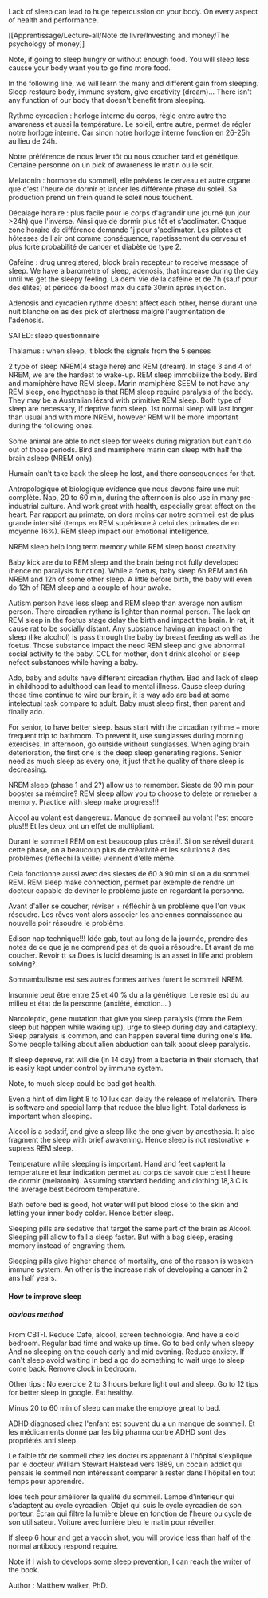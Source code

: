 
Lack of sleep can lead to huge repercussion on your body. On every aspect of health and performance. 

[[Apprentissage/Lecture-all/Note de livre/Investing and money/The psychology of money]]


Note, if going to sleep hungry or without enough food. You will sleep less causse your body want you to go find more food. 

In the following line, we will learn the many and different gain from sleeping. Sleep restaure body, immune system, give creativity (dream)... There isn't any function of our body that doesn't benefit from sleeping.

Rythme cyrcadien : horloge interne du corps, règle entre autre the awareness et aussi la température.
Le soleil, entre autre, permet de régler notre horloge interne. Car sinon notre horloge interne fonction en 26-25h au lieu de 24h.

Notre préférence de nous lever tôt ou nous coucher tard et génétique. Certaine personne on un pick of awareness le matin ou le soir.

Melatonin : hormone du sommeil, elle préviens le cerveau et autre organe que c'est l'heure de dormir et lancer les différente phase du soleil. Sa production prend un frein quand le soleil nous touchent.

Décalage horaire : plus facile pour le corps d'agrandir une journé (un jour >24h) que l'inverse.
Ainsi que de dormir plus tôt et s'acclimater.
Chaque zone horaire de différence demande 1j pour s'acclimater.
Les pilotes et hôtesses de l'air ont comme conséquence, rapetissement du cerveau et plus forte probabilité de cancer et diabète de type 2.

Caféine : drug unregistered, block brain recepteur to receive message of sleep. 
We have a baromètre of sleep, adenosis, that increase during the day until we get the sleepy feeling. 
La demi vie de la caféine et de 7h (sauf pour des élites) et période de boost max du café 30min après injection. 

Adenosis and cyrcadien rythme doesnt affect each other, hense durant une nuit blanche on as des pick of alertness malgré l'augmentation de l'adenosis.

SATED: sleep questionnaire


Thalamus : when sleep, it block the signals from the 5 senses 

2 type of sleep NREM(4 stage here) and REM (dream). 
In stage 3 and 4 of NREM, we are the hardest to wake-up. 
REM sleep immobilize the body. 
Bird and mamiphère have REM sleep. 
Marin mamiphère SEEM to not have any REM sleep, one hypothese is that REM sleep require paralysis of the body. 
They may be a Australian lézard with primitive REM sleep. 
Both type of sleep are necessary, if deprive from sleep. 1st normal sleep will last longer than usual and with more NREM, however REM will be more important during the following ones. 

Some animal are able to not sleep for weeks during migration but can't do out of those periods. 
Bird and mamiphere marin can sleep with half the brain asleep (NREM only). 


Humain can't take back the sleep he lost, and there consequences for that. 

Antropologique et biologique evidence que nous devons faire une nuit complète. 
Nap, 20 to 60 min, during the afternoon is also use in many pre-industrial culture. And work great with health, especially great effect on the heart. 
Par rapport au primate, on dors moins car notre sommeil est de plus grande intensité (temps en REM supérieure à celui des primates de en moyenne 16%).
REM sleep impact our emotional intelligence. 


NREM sleep help long term memory while REM sleep boost creativity

Baby kick are du to REM sleep and the brain being not fully developed (hence no paralysis function). While a foetus, baby sleep 6h REM and 6h NREM and 12h of some other sleep. 
A little before birth, the baby will even do 12h of REM sleep and a couple of hour awake.

Autism person have less sleep and REM sleep than average non autism person. There circadien rythme is lighter than normal person. 
The lack on REM sleep in the foetus stage delay the birth and impact the brain. 
In rat, it cause rat to be socially distant. 
Any substance having an impact on the sleep (like alcohol) is pass through the baby by breast feeding as well as the foetus.  Those substance impact the need REM sleep and give abnormal social activity to the baby. CCL for mother, don't drink alcohol or sleep nefect substances while having a baby. 

Ado, baby and adults have different circadian rhythm. 
Bad and lack of sleep in childhood to adulthood can lead to mental illness. Cause sleep during those time continue to wire our brain, it is way ado are bad at some intelectual task compare to adult.
Baby must sleep first, then parent and finally ado. 

For senior, to have better sleep. Issus start with the circadian rythme + more frequent trip to bathroom. 
To prevent it, use sunglasses during morning exercises. 
In afternoon, go outside without sunglasses. 
When aging brain deterioration, the first one is the deep sleep generating regions. 
Senior need as much sleep as every one, it just that he quality of there sleep is decreasing. 

NREM sleep (phase 1 and 2?) allow us to remember. 
Sieste de 90 min pour booster sa mémoire? 
REM sleep allow you to choose to delete or remeber a memory. 
Practice with sleep make progress!!! 

Alcool au volant est dangereux. Manque de sommeil au volant l'est encore plus!!! 
Et les deux ont un effet de multipliant. 

Durant le sommeil REM on est beaucoup plus créatif.
Si on se réveil durant cette phase, on a beaucoup plus de créativité et les solutions à des problèmes (réfléchi la veille) viennent d'elle même. 

Cela fonctionne aussi avec des siestes de 60 à 90 min si on a du sommeil REM. 
REM sleep make connection, permet par exemple de rendre un docteur capable de deviner le problème juste en regardant la personne. 

Avant d'aller se coucher, réviser + réfléchir à un problème que l'on veux résoudre. 
Les rêves vont alors associer les anciennes connaissance au nouvelle poir résoudre le problème. 

Edison nap technique!!! 
Idée gab, tout au long de la journée, prendre des notes de ce que je ne comprend pas et de quoi a résoudre. Et avant de me coucher. Revoir tt sa 
Does is lucid dreaming is an asset in life and problem solving?.

Somnambulisme est ses autres formes arrives furent le sommeil NREM. 

Insomnie peut être entre 25 et 40 % du a la génétique. Le reste est du au milieu et état de la personne (anxiété, émotion... )

Narcoleptic, gene mutation that give you sleep paralysis (from the Rem sleep but happen while waking up), urge to sleep during day and cataplexy. 
Sleep paralysis is common, and can happen several time during one's life. Some people talking about alien abduction can talk about sleep paralysis. 

If sleep depreve, rat will die (in 14 day) from a bacteria in their stomach, that is easily kept under control by immune system.

Note, to much sleep could be bad got health. 

Even a hint of dim light  8 to 10 lux can delay the release of melatonin. 
There is software and special lamp that reduce the blue light. 
Total darkness is important when sleeping. 

Alcool is a sedatif, and give a sleep like the one given by anesthesia. It also fragment the sleep with brief awakening. Hence sleep is not restorative + supress REM sleep. 

Temperature while sleeping is important. Hand and feet captent la temperature et leur indication permet au corps de savoir que c'est l'heure de dormir (melatonin). 
Assuming standard bedding and clothing 18,3 C is the average best bedroom temperature.

Bath before bed is good, hot water will put blood close to the skin and letting your inner body colder. Hence better sleep. 

Sleeping pills are sedative that target the same part of the brain as Alcool. 
Sleeping pill allow to fall a sleep faster. But with a bag sleep, erasing memory instead of engraving them. 

Sleeping pills give higher chance of mortality, one of the reason is weaken immune system. 
An other is the increase risk of developing a cancer in 2 ans half years. 

#### How to improve sleep 
##### obvious method 
From CBT-I. 
Reduce Cafe, alcool, screen technologie. And have a cold bedroom. 
Regular bad time and wake up time.
Go to bed only when sleepy 
And no sleeping on the couch early and mid evening. 
Reduce anxiety. 
If can't sleep avoid waiting in bed a go do something to wait urge to sleep come back. 
Remove clock in bedroom. 


Other tips :
No exercice 2 to 3 hours before light out and sleep. 
Go to 12 tips for better sleep in google. 
Eat healthy. 

Minus 20 to 60 min of sleep can make the employe great to bad. 

ADHD diagnosed chez l'enfant est souvent du a un manque de sommeil. Et les médicaments donné par les big pharma contre ADHD sont des propriétés anti sleep. 

Le faible tôt de sommeil chez les docteurs apprenant à l'hôpital s'explique par le docteur William Stewart Halstead vers 1889, un cocain addict qui pensais le sommeil non intéressant comparer à rester dans l'hôpital en tout temps pour apprendre. 

Idee tech pour améliorer la qualité du sommeil. 
Lampe d'interieur qui s'adaptent au cycle cyrcadien. Objet qui suis le cycle cyrcadien de son porteur. 
Écran qui filtre la lumière bleue en fonction de l'heure ou cycle de son utilisateur. 
Voiture avec lumière bleu le matin pour réveiller. 

If sleep 6 hour and get a vaccin shot, you will provide less than half of the normal antibody respond require. 


Note if I wish to develops some sleep prevention, I can reach the writer of the book. 

Author : Matthew walker, PhD. 